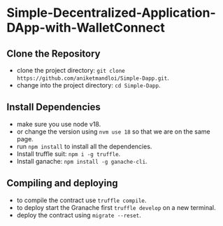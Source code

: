 # Simple-Decentralized-Application-DApp-with-WalletConnect

## Clone the Repository

- clone the project directory: `git clone https://github.com/aniketmandloi/Simple-Dapp.git`.
- change into the project directory: `cd Simple-Dapp`.

## Install Dependencies

- make sure you use node v18.
- or change the version using `nvm use 18` so that we are on the same page.
- run `npm install` to install all the dependencies.
- Install truffle suit: `npm i -g truffle`.
- Install ganache: `npm install -g ganache-cli`.

## Compiling and deploying

- to compile the contract use `truffle compile`.
- to deploy start the Granache first `truffle develop` on a new terminal.
- deploy the contract using `migrate --reset`.
